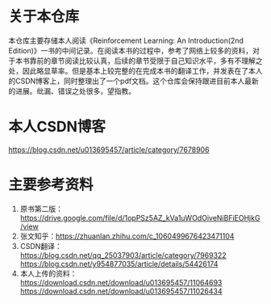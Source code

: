 # 关于本仓库
本仓库主要存储本人阅读《Reinforcement Learning: An Introduction(2nd Edition)》一书的中间记录。在阅读本书的过程中，参考了网络上较多的资料，对于本书靠前的章节阅读比较认真，后续的章节受限于自己知识水平，多有不理解之处，因此略显草率。但是基本上较完整的在完成本书的翻译工作，并发表在了本人的CSDN博客上，同时整理出了一个pdf文档。这个仓库会保持跟进目前本人最新的进展。纰漏、错误之处很多，望指教。

# 本人CSDN博客
https://blog.csdn.net/u013695457/article/category/7678906

# 主要参考资料
1. 原书第二版：https://drive.google.com/file/d/1opPSz5AZ_kVa1uWOdOiveNiBFiEOHjkG/view
2. 张文知乎：https://zhuanlan.zhihu.com/c_1060499676423471104
3. CSDN翻译：
https://blog.csdn.net/qq_25037903/article/category/7969322
https://blog.csdn.net/y954877035/article/details/54426174
4. 本人上传的资料：
https://download.csdn.net/download/u013695457/11064693
https://download.csdn.net/download/u013695457/11026434
